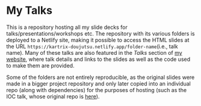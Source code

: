 # My Talks

This is a repository hosting all my slide decks for talks/presentations/workshops etc. The repository with its various folders is deployed to a Netlify site, making it possible to access the HTML slides at the URL `https://kartrix-doujutsu.netlify.app/folder-name`(i.e., talk name). Many of these talks are also featured in the *Talks* section of [my website](https://kartrick.rbind.io/), where talk details and links to the slides as well as the code used to make them are provided. 

Some of the folders are not entirely reproducible, as the original slides were made in a bigger project repository and only later copied into an individual repo (along with dependencies) for the purposes of hosting (such as the IOC talk, whose original repo is [here](https://github.com/rikudoukarthik/covid-ebirding)).
